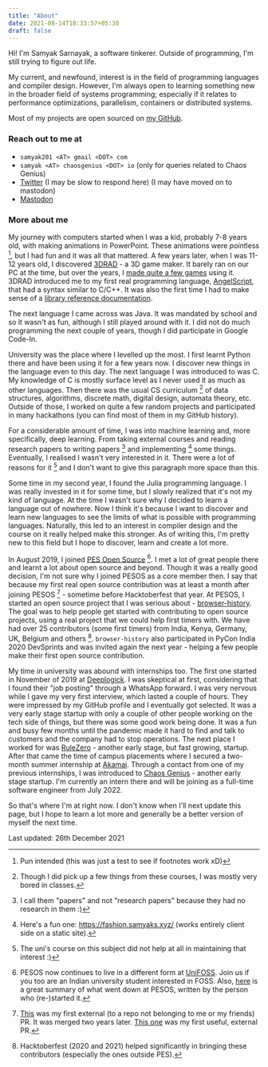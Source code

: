 ```yaml
---
title: "About"
date: 2021-08-14T18:33:57+05:30
draft: false
---
```


Hi! I'm Samyak Sarnayak, a software tinkerer. Outside of programming, I'm still trying to figure out life.

My current, and newfound, interest is in the field of programming languages and compiler design. However, I'm always open to learning something new in the broader field of systems programming; especially if it relates to performance optimizations, parallelism, containers or distributed systems.

Most of my projects are open sourced on [my GitHub](https://github.com/Samyak2/).

### Reach out to me at

- `samyak201 <AT> gmail <DOT> com`
- `samyak <AT> chaosgenius <DOT> io` (only for queries related to Chaos Genius)
- [Twitter](https://twitter.com/Samyak210) (I may be slow to respond here) (I may have moved on to mastodon)
- [Mastodon](https://hachyderm.io/@samyak)

### More about me

My journey with computers started when I was a kid, probably 7-8 years old, with making animations in PowerPoint. These animations were *point*less [^1], but I had fun and it was all that mattered.
A few years later, when I was 11-12 years old, I discovered [3DRAD](http://web.archive.org/web/20150514120532/http://www.3drad.com/) - a 3D game maker. It barely ran on our PC at the time, but over the years, I [made quite a few games](/post/my-old-games/) using it. 3DRAD introduced me to my first real programming language, [AngelScript](https://www.angelcode.com/angelscript/), that had a syntax similar to C/C++. It was also the first time I had to make sense of a [library reference documentation](http://web.archive.org/web/20150508094348/http://3drad.com/Script_reference.htm).

The next language I came across was Java. It was mandated by school and so it wasn't as fun, although I still played around with it. I did not do much programming the next couple of years, though I did participate in Google Code-In.

University was the place where I levelled up the most. I first learnt Python there and have been using it for a few years now. I discover new things in the language even to this day. The next language I was introduced to was C. My knowledge of C is mostly surface level as I never used it as much as other languages. Then there was the usual CS curriculum [^2] of data structures, algorithms, discrete math, digital design, automata theory, etc. Outside of those, I worked on quite a few random projects and participated in many hackathons (you can find most of them in my GitHub history).

For a considerable amount of time, I was into machine learning and, more specifically, deep learning. From taking external courses and reading research papers to writing papers [^3] and implementing [^4] some things. Eventually, I realised I wasn't very interested in it. There were a lot of reasons for it [^5] and I don't want to give this paragraph more space than this.

Some time in my second year, I found the Julia programming language. I was really invested in it for some time, but I slowly realized that it's not my kind of language. At the time I wasn't sure why I decided to learn a language out of nowhere. Now I think it's because I want to discover and learn new languages to see the limits of what is possible with programming languages. Naturally, this led to an interest in compiler design and the course on it really helped make this stronger. As of writing this, I'm pretty new to this field but I hope to discover, learn and create a lot more.

In August 2019, I joined [PES Open Source](https://github.com/pesos/) [^6]. I met a lot of great people there and learnt a lot about open source and beyond. Though it was a really good decision, I'm not sure why I joined PESOS as a core member then. I say that because my first real open source contribution was at least a month after joining PESOS [^7] - sometime before Hacktoberfest that year. At PESOS, I started an open source project that I was serious about - [browser-history](https://github.com/browser-history/browser-history). The goal was to help people get started with contributing to open source projects, using a real project that we could help first timers with. We have had over 25 contributors (some first timers) from India, Kenya, Germany, UK, Belgium and others [^8]. `browser-history` also participated in PyCon India 2020 DevSprints and was invited again the next year - helping a few people make their first open source contribution.

My time in university was abound with internships too. The first one started in November of 2019 at [Deeplogick](https://www.deeplogick.com/). I was skeptical at first, considering that I found their "job posting" through a WhatsApp forward. I was very nervous while I gave my very first interview, which lasted a couple of hours. They were impressed by my GitHub profile and I eventually got selected. It was a very early stage startup with only a couple of other people working on the tech side of things, but there was some good work being done. It was a fun and busy few months until the pandemic made it hard to find and talk to customers and the company had to stop operations. The next place I worked for was [RuleZero](https://www.rulezero.com/) - another early stage, but fast growing, startup. After that came the time of campus placements where I secured a two-month summer internship at [Akamai](https://www.akamai.com/). Through a contact from one of my previous internships, I was introduced to [Chaos Genius](https://www.chaosgenius.io/) - another early stage startup. I'm currently an intern there and will be joining as a full-time software engineer from July 2022.

So that's where I'm at right now. I don't know when I'll next update this page, but I hope to learn a lot more and generally be a better version of myself the next time.

Last updated: 26th December 2021

[^1]: Pun intended (this was just a test to see if footnotes work xD)
[^2]: Though I did pick up a few things from these courses, I was mostly very bored in classes.
[^3]: I call them "papers" and not "research papers" because they had no research in them :)
[^4]: Here's a fun one: https://fashion.samyaks.xyz/ (works entirely client side on a static site).
[^5]: The uni's course on this subject did not help at all in maintaining that interest :)
[^6]: PESOS now continues to live in a different form at [UniFOSS](https://unifoss.github.io/). Join us if you too are an Indian university student interested in FOSS. Also, [here](https://atharvaraykar.com/education/building-a-community.html) is a great summary of what went down at PESOS, written by the person who (re-)started it.
[^7]: [This](https://github.com/adblockradio/adblockradio/pull/13) was my first external (to a repo not belonging to me or my friends) PR. It was merged two years later. [This one](https://github.com/bsoyka/mystery-egg/pull/31) was my first useful, external PR.
[^8]: Hacktoberfest (2020 and 2021) helped significantly in bringing these contributors (especially the ones outside PES).
